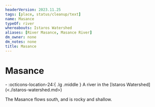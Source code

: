 ```yaml
---
headerVersion: 2023.11.25
tags: [place, status/cleanup/text]
name: Masance
typeOf: river
whereabouts: Istaros Watershed
aliases: [River Masance, Masance River]
dm_owner: none
dm_notes: none
title: Masance
---
```

# Masance
<div class="grid cards ext-narrow-margin ext-one-column" markdown>
-    :octicons-location-24:{ .lg .middle } A river in the [Istaros Watershed](<./istaros-watershed.md>)  
</div>


The Masance flows south, and is rocky and shallow.

